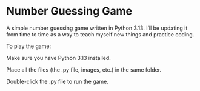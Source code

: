 # Number Guessing Game
A simple number guessing game written in Python 3.13.
I’ll be updating it from time to time as a way to teach myself new things and practice coding.


To play the game:

Make sure you have Python 3.13 installed.

Place all the files (the .py file, images, etc.) in the same folder.

Double-click the .py file to run the game.

